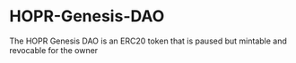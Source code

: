 # HOPR-Genesis-DAO
The HOPR Genesis DAO is an ERC20 token that is paused but mintable and revocable for the owner
